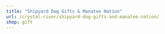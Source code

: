 ```yaml
---
title: "Shipyard Dog Gifts & Manatee Nation"
url: /crystal-river/shipyard-dog-gifts-and-manatee-nation/
shop: gift
---
```

